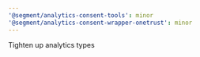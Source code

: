 ```yaml
---
'@segment/analytics-consent-tools': minor
'@segment/analytics-consent-wrapper-onetrust': minor
---
```


Tighten up analytics types
